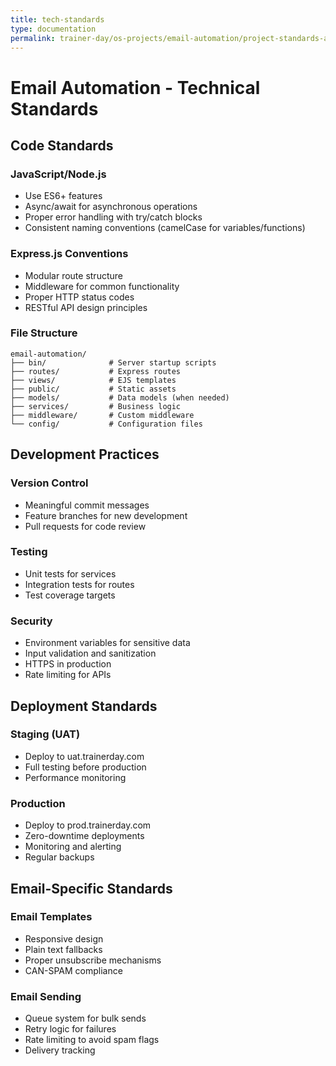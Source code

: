 ```yaml
---
title: tech-standards
type: documentation
permalink: trainer-day/os-projects/email-automation/project-standards-and-dev-notes/tech-standards
---
```


# Email Automation - Technical Standards

## Code Standards

### JavaScript/Node.js
- Use ES6+ features
- Async/await for asynchronous operations
- Proper error handling with try/catch blocks
- Consistent naming conventions (camelCase for variables/functions)

### Express.js Conventions
- Modular route structure
- Middleware for common functionality
- Proper HTTP status codes
- RESTful API design principles

### File Structure
```
email-automation/
├── bin/              # Server startup scripts
├── routes/           # Express routes
├── views/            # EJS templates
├── public/           # Static assets
├── models/           # Data models (when needed)
├── services/         # Business logic
├── middleware/       # Custom middleware
└── config/           # Configuration files
```

## Development Practices

### Version Control
- Meaningful commit messages
- Feature branches for new development
- Pull requests for code review

### Testing
- Unit tests for services
- Integration tests for routes
- Test coverage targets

### Security
- Environment variables for sensitive data
- Input validation and sanitization
- HTTPS in production
- Rate limiting for APIs

## Deployment Standards

### Staging (UAT)
- Deploy to uat.trainerday.com
- Full testing before production
- Performance monitoring

### Production
- Deploy to prod.trainerday.com
- Zero-downtime deployments
- Monitoring and alerting
- Regular backups

## Email-Specific Standards

### Email Templates
- Responsive design
- Plain text fallbacks
- Proper unsubscribe mechanisms
- CAN-SPAM compliance

### Email Sending
- Queue system for bulk sends
- Retry logic for failures
- Rate limiting to avoid spam flags
- Delivery tracking